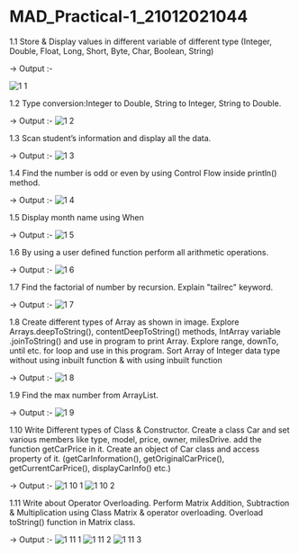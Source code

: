 # MAD_Practical-1_21012021044
 1.1 Store & Display values in different variable of different type (Integer, Double, Float, Long, Short, Byte, Char, Boolean, String)

 -> Output :-
 
![1 1](https://github.com/ashvinikushwaha11/MAD_Practical-1_21012021044/assets/97504765/b7bd8423-ff38-4470-9ef7-a96e0b4f3338)

1.2 Type conversion:Integer to Double, String to Integer, String to Double.

-> Output :-
![1 2](https://github.com/ashvinikushwaha11/MAD_Practical-1_21012021044/assets/97504765/b1e2679a-0b67-4c50-aa7c-27fc501feb3f)

1.3 Scan student’s information and display all the data.

-> Output :-
![1 3](https://github.com/ashvinikushwaha11/MAD_Practical-1_21012021044/assets/97504765/642c807f-2dd4-4bc2-96e9-c5127612d696)

1.4 Find the number is odd or even by using Control Flow inside println() method.

-> Output :-
![1 4](https://github.com/ashvinikushwaha11/MAD_Practical-1_21012021044/assets/97504765/17227439-a44a-46ca-864b-890985ef4a68)

1.5 Display month name using When

-> Output :-
![1 5](https://github.com/ashvinikushwaha11/MAD_Practical-1_21012021044/assets/97504765/86af3b44-8843-4c9b-8d3a-ef224647116a)

1.6 By using a user defined function perform all arithmetic operations.

-> Output :-
![1 6](https://github.com/ashvinikushwaha11/MAD_Practical-1_21012021044/assets/97504765/5cc7636c-60b8-4483-853f-b5b64f97fe07)

1.7 Find the factorial of number by recursion. Explain "tailrec" keyword.

-> Output :-
![1 7](https://github.com/ashvinikushwaha11/MAD_Practical-1_21012021044/assets/97504765/5c07e698-df2b-410b-8799-c19cd28dddae)

1.8 Create different types of Array as shown in image. Explore Arrays.deepToString(), contentDeepToString() methods, IntArray variable .joinToString() and use in program to print Array. Explore range, downTo, until etc. for loop and use in this program. Sort Array of Integer data type without using inbuilt function & with using inbuilt function

-> Output :-
![1 8](https://github.com/ashvinikushwaha11/MAD_Practical-1_21012021044/assets/97504765/40bf09be-10e2-43ab-8a4e-19e407e94d9c)

1.9 Find the max number from ArrayList.

-> Output :-
![1 9](https://github.com/ashvinikushwaha11/MAD_Practical-1_21012021044/assets/97504765/dd2d1ead-56c0-4c34-b9c4-4ebc3f2c32e2)

1.10 Write Different types of Class & Constructor. Create a class Car and set various members like type, model, price, owner, milesDrive. add the function getCarPrice in it. Create an object of Car class and access property of it. (getCarInformation(), getOriginalCarPrice(), getCurrentCarPrice(), displayCarInfo() etc.)

-> Output :-
![1 10 1](https://github.com/ashvinikushwaha11/MAD_Practical-1_21012021044/assets/97504765/3144c803-94eb-403d-bf9b-86bbb169f9d3)
![1 10 2](https://github.com/ashvinikushwaha11/MAD_Practical-1_21012021044/assets/97504765/77483640-e741-4e6b-bf12-1fcc184d1bed)

1.11 Write about Operator Overloading. Perform Matrix Addition, Subtraction & Multiplication using Class Matrix & operator overloading. Overload toString() function in Matrix class.

-> Output :-
![1 11 1](https://github.com/ashvinikushwaha11/MAD_Practical-1_21012021044/assets/97504765/304c9a54-af9b-47f7-b62a-46c1dee7d758)
![1 11 2](https://github.com/ashvinikushwaha11/MAD_Practical-1_21012021044/assets/97504765/d7d9b147-684b-4394-a6c1-3a6985144840)
![1 11 3](https://github.com/ashvinikushwaha11/MAD_Practical-1_21012021044/assets/97504765/b0fe9aed-b240-43b5-97e3-3623d650e709)
